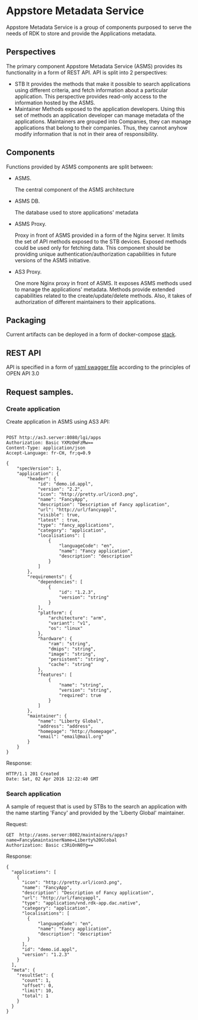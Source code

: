 # Appstore Metadata Service

Appstore Metadata Service is a group of components purposed to serve the needs of RDK to store and provide the Applications metadata.

## Perspectives

The primary component Appstore Metadata Service (ASMS) provides its functionality in a form of REST API.
API is split into 2 perspectives:
* STB
    It provides the methods that make it possible to search applications using different criteria, and fetch information about a particular application.
    This perspective provides read-only access to the information hosted by the ASMS.
* Maintainer
    Methods exposed to the application developers. Using this set of methods an application developer can manage metadata of the applications. Maintainers are grouped into Companies, they can manage applications that belong to their companies. Thus, they cannot anyhow modify information that is not in their area of responsibility.

## Components

Functions provided by ASMS components are split between:
* ASMS.

    The central component of the ASMS architecture
* ASMS DB.

    The database used to store applications' metadata
* ASMS Proxy.

    Proxy in front of ASMS provided in a form of the Nginx server. It limits the set of API methods exposed to the STB devices. Exposed methods could be used only for fetching data. This component should be providing unique authentication/authorization capabilities in future versions of the ASMS initiative.
* AS3 Proxy.

    One more Nginx proxy in front of ASMS. It exposes ASMS methods used to manage the applications' metadata. Methods provide extended capabilities related to the create/update/delete methods. Also, it takes of authorization of different maintainers to their applications.

## Packaging

Current artifacts can be deployed in a form of docker-compose [stack](./appstore-metadata-service/docker-compose).

## REST API

API is specified in a form of [yaml swagger file](./appstore-metadata-service/src/main/resources/static/appstore-metadata-service.yaml) according to the principles of OPEN API 3.0

## Request samples.


### Create application

Create application in ASMS using AS3 API:

```http

POST http://as3.server:8080/lgi/apps
Authorization: Basic YXMzOmFzMw==
Content-Type: application/json
Accept-Language: fr-CH, fr;q=0.9

{
    "specVersion": 1,
    "application": {
        "header": {
            "id": "demo.id.appl",
            "version": "2.2",
            "icon": "http://pretty.url/icon3.png",
            "name": "FancyApp",
            "description": "Description of Fancy application",
            "url": "http://url/fancyappl",
            "visible": true,
            "latest" : true,
            "type": "fancy_applications",
            "category": "application",
            "localisations": [
                {
                    "languageCode": "en",
                    "name": "Fancy application",
                    "description": "description"
                }
            ]
        },
        "requirements": {
            "dependencies": [
                {
                    "id": "1.2.3",
                    "version": "string"
                }
            ],
            "platform": {
                "architecture": "arm",
                "variant": "v1",
                "os": "linux"
            },
            "hardware": {
                "ram": "string",
                "dmips": "string",
                "image": "string",
                "persistent": "string",
                "cache": "string"
            },
            "features": [
                {
                    "name": "string",
                    "version": "string",
                    "required": true
                }
            ]
        },
        "maintainer": {
            "name": "Liberty Global",
            "address": "address",
            "homepage": "http://homepage",
            "email": "email@mail.org"
        }
    }
}

```

Response:

```http
HTTP/1.1 201 Created
Date: Sat, 02 Apr 2016 12:22:40 GMT
```


### Search application

A sample of request that is used by STBs to the search an application with the name starting 'Fancy' and provided by the 'Liberty Global' maintainer.

Request:

```http
GET  http://asms.server:8082/maintainers/apps?name=Fancy&maintainerName=Liberty%20Global
Authorization: Basic c3RiOnN0Yg==

```

Response:

```http
{
  "applications": [
    {
      "icon": "http://pretty.url/icon3.png",
      "name": "FancyApp",
      "description": "Description of Fancy application",
      "url": "http://url/fancyappl",
      "type": "application/vnd.rdk-app.dac.native",
      "category": "application",
      "localisations": [
        {
            "languageCode": "en",
            "name": "Fancy application",
            "description": "description"
        }
      ],
      "id": "demo.id.appl",
      "version": "1.2.3"
    }
  ],
  "meta": {
    "resultSet": {
      "count": 1,
      "offset": 0,
      "limit": 10,
      "total": 1
    }
  }
}
```
